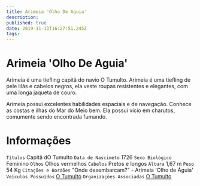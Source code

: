 ```yaml
---
title: Arimeia 'Olho De Aguia'
description: 
published: true
date: 2019-11-11T16:27:51.245Z
tags: 
---
```


<!-- SUBTITLE: Visão geral sobre Arimeia 'Olho De Aguia' -->

# Arimeia 'Olho De Aguia'
Arimeia é uma tiefling capitã do navio O Tumulto. Arimeia é uma tiefling de pele lilás e cabelos negros, ela veste roupas resistentes e elegantes, com uma longa jaqueta de couro.

Arimeia possui excelentes habilidades espaciais e de navegação. Conhece as costas e ilhas do Mar do Meio bem. Ela possui vício em charutos, comumente sendo encontrada fumando.

# Informações
`Títulos` Capitã dO Tumulto
`Data de Nascimeto` 1726
`Sexo Biológico` Feminino
`Olhos` Olhos vermelhos
`Cabelos` Pretos e longos
`Altura` 1,67 m
`Peso` 54 Kg
`Citações e Bordões` "Onde desembarcam?" - Arimeia 'Olho de Águia'
`Veículos Possuídos` [O Tumulto](/faccoes/faccoes-independentes/o-tumulto-faccao#o-tumulto)
`Organizações Associadas` [O Tumulto](/veiculos/escuna/o-tumulto-navio#o-tumulto-navio)

